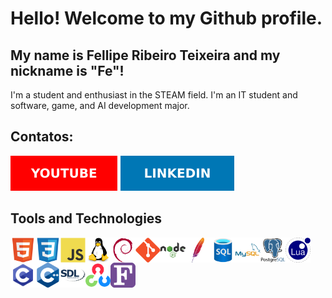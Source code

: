 # Hello! Welcome to my Github profile.
## My name is Fellipe Ribeiro Teixeira and my nickname is "Fe"!

I'm a student and enthusiast in the STEAM field.
I'm an IT student and software, game, and AI development major.

## Contatos:

<a href="https://www.youtube.com/seu-canal-youtube-aqui" target="_blank"><img loading="lazy" src="https://github.com/felliperibeiroteixeira/felliperibeiroteixeira/blob/main/svg/YOUTUBE.svg" target="_blank"></a>
<a href="https://www.linkedin.com/in/seu-usuário-linkedln-aqui" target="_blank"><img loading="lazy" src="https://github.com/felliperibeiroteixeira/felliperibeiroteixeira/blob/main/svg/LINKEDIN.svg" target="_blank"></a>   

## Tools and Technologies

<img loading="lazy" src="https://github.com/felliperibeiroteixeira/felliperibeiroteixeira/blob/main/svg/html5-original.svg" width="40" height="40" align="left"/>
<img loading="lazy" src="https://github.com/felliperibeiroteixeira/felliperibeiroteixeira/blob/main/svg/css3-original.svg" width="40" height="40" align="left"/>
<img loading="lazy" src="https://github.com/felliperibeiroteixeira/felliperibeiroteixeira/blob/main/svg/javascript-original.svg" width="40" height="40" align="left"/>
<img loading="lazy" src="https://github.com/felliperibeiroteixeira/felliperibeiroteixeira/blob/main/svg/linux-original.svg" width="40" height="40" align="left"/>
<img loading="lazy" src="https://github.com/felliperibeiroteixeira/felliperibeiroteixeira/blob/main/svg/debian-original.svg" width="40" height="40" align="left"/>
<img loading="lazy" src="https://github.com/felliperibeiroteixeira/felliperibeiroteixeira/blob/main/svg/git.svg" width="40" height="40" align="left"/>
<img loading="lazy" src="https://github.com/felliperibeiroteixeira/felliperibeiroteixeira/blob/main/svg/nodejs-original-wordmark.svg" width="40" height="40" align="left"/>
<img loading="lazy" src="https://github.com/felliperibeiroteixeira/felliperibeiroteixeira/blob/main/svg/apache-original.svg" width="40" height="40" align="left"/>
<img loading="lazy" src="https://github.com/felliperibeiroteixeira/felliperibeiroteixeira/blob/main/svg/azuresqldatabase-original.svg" width="40" height="40" align="left"/>
<img loading="lazy" src="https://github.com/felliperibeiroteixeira/felliperibeiroteixeira/blob/main/svg/mysql-original-wordmark.svg" width="40" height="40" align="left"/>
<img loading="lazy" src="https://github.com/felliperibeiroteixeira/felliperibeiroteixeira/blob/main/svg/postgresql-original-wordmark.svg" width="40" height="40" align="left"/>
<img loading="lazy" src="https://github.com/felliperibeiroteixeira/felliperibeiroteixeira/blob/main/svg/lua-original.svg" width="40" height="40" align="left"/>
<img loading="lazy" src="https://github.com/felliperibeiroteixeira/felliperibeiroteixeira/blob/main/svg/icons8-c-programming.svg" width="40" height="40" align="left"/>
<img loading="lazy" src="https://github.com/felliperibeiroteixeira/felliperibeiroteixeira/blob/main/svg/cplusplus-original.svg" width="40" height="40" align="left"/>
<img loading="lazy" src="https://github.com/felliperibeiroteixeira/felliperibeiroteixeira/blob/main/svg/sdl-original.svg" width="40" height="40" align="left"/>
<img loading="lazy" src="https://github.com/felliperibeiroteixeira/felliperibeiroteixeira/blob/main/svg/opencv-original.svg" width="40" height="40" align="left"/>
<img loading="lazy" src="https://github.com/felliperibeiroteixeira/felliperibeiroteixeira/blob/main/svg/fortran-original.svg" width="40" height="40" align="left"/>
